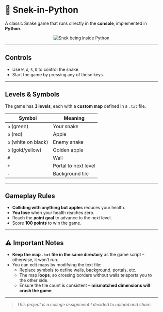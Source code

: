 # 🐍 Snek-in-Python

A classic Snake game that runs directly in the **console**, implemented in **Python**.

<p align="center">
  <img src="https://github.com/user-attachments/assets/7cdbbc81-0d2e-4842-b949-81594ce2cab7" alt="Snek being inside Python" />
</p>

---

## Controls
- Use `W`, `A`, `S`, `D` to control the snake.
- Start the game by pressing any of these keys.

---

## Levels & Symbols
The game has **3 levels**, each with a **custom map** defined in a `.txt` file.

| Symbol | Meaning                        |
|--------|--------------------------------|
| `o` (green)            | Your snake   |
| `o` (red)              | Apple        |
| `o` (white on black)   | Enemy snake  |
| `o` (gold/yellow)      | Golden apple |
| `#`                    | Wall         |
| `+`                    | Portal to next level |
| `.`                    | Background tile |

---

## Gameplay Rules
- **Colliding with anything but apples** reduces your health.
- **You lose** when your health reaches zero.
- Reach the **point goal** to advance to the next level.
- Score **100 points** to win the game.

---

## ⚠️ Important Notes
- **Keep the map `.txt` file in the same directory** as the game script – otherwise, it won't run.
- You can edit maps by modifying the text file:
  - Replace symbols to define walls, background, portals, etc.
  - The map **loops**, so crossing borders without walls teleports you to the other side.
  - Ensure the tile count is consistent – **mismatched dimensions will crash the game**.

---

> *This project is a college assignment I decided to upload and share.*

